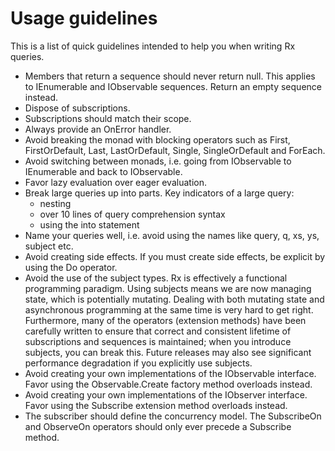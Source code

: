 # Usage guidelines

This is a list of quick guidelines intended to help you when writing Rx queries.

* Members that return a sequence should never return null. This applies to IEnumerable<T> and IObservable<T> sequences. Return an empty sequence instead.
* Dispose of subscriptions.
* Subscriptions should match their scope.
* Always provide an OnError handler.
* Avoid breaking the monad with blocking operators such as First, FirstOrDefault, Last, LastOrDefault, Single, SingleOrDefault and ForEach.
* Avoid switching between monads, i.e. going from IObservable<T> to IEnumerable<T> and back to IObservable<T>.
* Favor lazy evaluation over eager evaluation.
* Break large queries up into parts. Key indicators of a large query:
   * nesting
   * over 10 lines of query comprehension syntax
   * using the into statement
* Name your queries well, i.e. avoid using the names like query, q, xs, ys, subject etc.
* Avoid creating side effects. If you must create side effects, be explicit by using the Do operator.
* Avoid the use of the subject types. Rx is effectively a functional programming paradigm. Using subjects means we are now managing state, which is potentially mutating. Dealing with both mutating state and asynchronous programming at the same time is very hard to get right. Furthermore, many of the operators (extension methods) have been carefully written to ensure that correct and consistent lifetime of subscriptions and sequences is maintained; when you introduce subjects, you can break this. Future releases may also see significant performance degradation if you explicitly use subjects.
* Avoid creating your own implementations of the IObservable<T> interface. Favor using the Observable.Create factory method overloads instead.
* Avoid creating your own implementations of the IObserver<T> interface. Favor using the Subscribe extension method overloads instead.
* The subscriber should define the concurrency model. The SubscribeOn and ObserveOn operators should only ever precede a Subscribe method.
